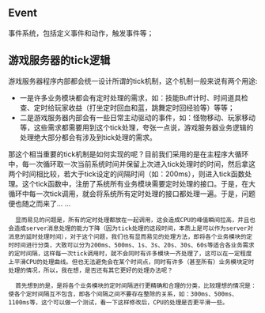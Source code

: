 ## Event
事件系统，包括定义事件和动作，触发事件等；


## 游戏服务器的tick逻辑
游戏服务器程序内部都会统一设计所谓的tick机制，这个机制一般来说有两个用途:
* 一是许多业务模块都会有定时处理的需求，如：技能Buff计时、时间道具检查、定时给玩家收益（打坐定时回血和蓝，跳舞定时回经验等）等等；
* 二是游戏服务器内部会有一些日常主动驱动的事件，如：怪物移动、玩家移动等，这些需求都需要用到这个tick处理，夸张一点说，游戏服务器业务逻辑的处理绝大部分都会有涉及到tick处理的需求。



那这个相当重要的tick机制是如何实现的呢？目前我们采用的是在主程序大循环中，每一次循环取一次当前系统时间并保留上次进入tick处理时的时间，然后拿这两个时间相比较，若大于tick设定的间隔时间（如：200ms），则进入tick函数处理。这个tick函数中，注册了系统所有业务模块需要定时处理的接口。于是，在大循环中每一次tick调用，就会将系统所有定时处理的接口都处理一遍。于是，问题便也随之而来了... ...

      显而易见的问题是，所有的定时处理都放在一起调用，这会造成CPU的峰值瞬间拉高，并且也会造成server消息处理的能力下降（因为tick处理的这段时间，本质上是可以作为server对消息的延时处理时间），对于这个问题，我们也有显而易见的处理方法，即将各个业务模块的定时时间进行分类，大致可以分为200ms、500ms、1s、3s、20s、30s、60s等适合各业务需求的定时间隔，这样每一次tick调用时，就不会同时有许多模块一齐处理了，这可以在一定程度上平滑CPU的处理曲线。但也无法避免会在某个时间点，同时有许多（甚至所有）业务模块定时处理的情况，所以，我在想，是否还有其它更好的处理办法呢？

      首先想到的是，是将各个业务模块的定时间隔进行更精确和合理的分类，比较理想的情况是：使各个定时间隔互不包含，即各个间隔之间不要存在整除的关系，如：300ms、500ms、1100ms等，这个可以做一个测试，看一下这样修改后，CPU的处理是否更平滑一些。





